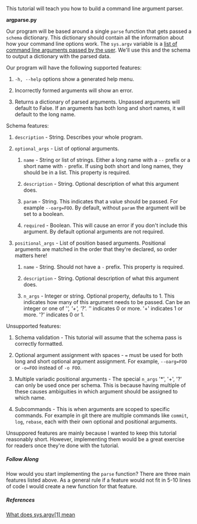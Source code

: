 This tutorial will teach you how to build a command line argument parser.

**argparse.py**

Our program will be based around a single `parse` function that gets passed a
`schema` dictionary. This dictionary should contain all the information about
how your command line options work. The `sys.argv` variable is a [list of
command line arguments passed by the user](https://stackoverflow.com/a/15606349/1817296).
We'll use this and the schema to output a dictionary with the parsed data.

Our program will have the following supported features:

1. `-h, --help` options show a generated help menu.

2. Incorrectly formed arguments will show an error.

3. Returns a dictionary of parsed arguments. Unpassed arguments will default to
False. If an arguments has both long and short names, it will default to the
long name.

Schema features:

1. `description` - String. Describes your whole program.

2. `optional_args` - List of optional arguments.

    1. `name` - String or list of strings. Either a long name with a `--` prefix
    or a short name with `-` prefix. If using both short and long names, they
    should be in a list. This property is required.

    2. `description` - String. Optional description of what this argument does.

    3. `param` - String. This indicates that a value should be passed.
    For example `--oarg=FOO`. By default, without `param` the argument will be
    set to a boolean.

    4. `required` - Boolean. This will cause an error if you don't include this argument.
    By default optional arguments are not required.

3. `positional_args` - List of position based arguments. Positional arguments
are matched in the order that they're declared, so order matters here!

    1. `name` - String. Should not have a `-` prefix. This property is required.

    2. `description` - String. Optional description of what this argument does.

    3. `n_args` - Integer or string. Optional property, defaults to 1. This
    indicates how many of this argument needs to be passed. Can be an integer or
    one of '*', '+', '?'. '*' indicates 0 or more. '+' indicates 1 or more.
    '?' indicates 0 or 1.

Unsupported features:

1. Schema validation - This tutorial will assume that the schema pass is
correctly formatted.

2. Optional argument assignment with spaces -  `=` must be used for both long and
short optional argument assignment. For example, `--oarg=FOO` or `-o=FOO`
instead of `-o FOO`.

3. Multiple variadic positional arguments - The special `n_args` '*', '+', '?'
can only be used once per schema. This is because having multiple of these
causes ambiguities in which argument should be assigned to which name.

4. Subcommands - This is when arguments are scoped to specific commands. For
example in git there are multiple commands like `commit`, `log`, `rebase`, each
with their own optional and positional arguments.

Unsuppored features are mainly because I wanted to keep this tutorial reasonably
short. However, implementing them would be a great exercise for readers once
they're done with the tutorial.

##### Follow Along

How would you start implementing the `parse` function? There are three main
features listed above. As a general rule if a feature would not fit in 5-10
lines of code I would create a new function for that feature.

##### References

[What does sys.argv[1] mean](https://stackoverflow.com/a/15606349/1817296)